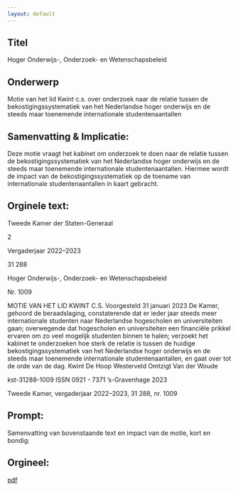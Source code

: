 ```yaml
---
layout: default
---
```

## Titel
Hoger Onderwijs-, Onderzoek- en Wetenschapsbeleid
## Onderwerp
Motie van het lid Kwint c.s. over onderzoek naar de relatie tussen de bekostigingssystematiek van het Nederlandse hoger onderwijs en de steeds maar toenemende internationale studentenaantallen 
## Samenvatting & Implicatie:

Deze motie vraagt het kabinet om onderzoek te doen naar de relatie tussen de bekostigingssystematiek van het Nederlandse hoger onderwijs en de steeds maar toenemende internationale studentenaantallen. Hiermee wordt de impact van de bekostigingssystematiek op de toename van internationale studentenaantallen in kaart gebracht.
## Orginele text:


Tweede Kamer der Staten-Generaal

2

Vergaderjaar 2022–2023

31 288

Hoger Onderwijs-, Onderzoek- en
Wetenschapsbeleid

Nr. 1009

MOTIE VAN HET LID KWINT C.S.
Voorgesteld 31 januari 2023
De Kamer,
gehoord de beraadslaging,
constaterende dat er ieder jaar steeds meer internationale studenten naar
Nederlandse hogescholen en universiteiten gaan;
overwegende dat hogescholen en universiteiten een financiële prikkel
ervaren om zo veel mogelijk studenten binnen te halen;
verzoekt het kabinet te onderzoeken hoe sterk de relatie is tussen de
huidige bekostigingssystematiek van het Nederlandse hoger onderwijs en
de steeds maar toenemende internationale studentenaantallen,
en gaat over tot de orde van de dag.
Kwint
De Hoop
Westerveld
Omtzigt
Van der Woude

kst-31288-1009
ISSN 0921 - 7371
’s-Gravenhage 2023

Tweede Kamer, vergaderjaar 2022–2023, 31 288, nr. 1009


## Prompt:
Samenvatting van bovenstaande text en impact van de motie, kort en bondig:

## Orgineel:
[pdf](https://gegevensmagazijn.tweedekamer.nl/OData/v4/2.0/Document(cc4ac0c5-1118-4807-8370-68c9097de02c)/resource)
